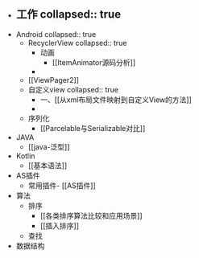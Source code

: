 - 工作
  collapsed:: true
	-
- Android
  collapsed:: true
	- RecyclerView
	  collapsed:: true
		- 动画
			- [[ItemAnimator源码分析]]
		-
	- [[ViewPager2]]
	- 自定义view
	  collapsed:: true
		- 一、[[从xml布局文件映射到自定义View的方法]]
		-
	- 序列化
		- [[Parcelable与Serializable对比]]
- JAVA
	- [[java-泛型]]
- Kotlin
	- [[基本语法]]
- AS插件
	- 常用插件- [[AS插件]]
- 算法
	- 排序
		- [[各类排序算法比较和应用场景]]
		- [[插入排序]]
	- 查找
- 数据结构